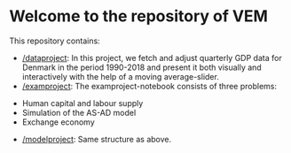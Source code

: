 # Welcome to the repository of VEM

This repository contains:

* [/dataproject](/dataproject): In this project, we fetch and adjust quarterly GDP data for Denmark in the period 1990-2018 and present it both visually and interactively with the help of a moving average-slider.
* [/examproject](/examproject): The examproject-notebook consists of three problems:
- Human capital and labour supply
- Simulation of the AS-AD model
- Exchange economy


* [/modelproject](/modelproject): Same structure as above.
 
